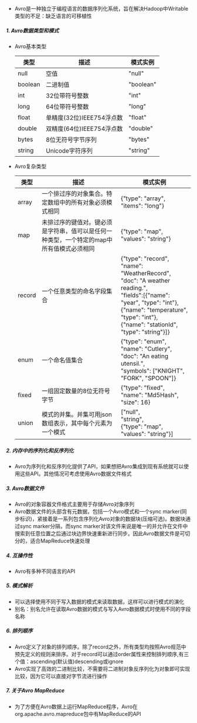 * Avro是一种独立于编程语言的数据序列化系统，旨在解决Hadoop中Writable类型的不足：缺乏语言的可移植性
##### 1. Avro数据类型和模式
* Avro基本类型

  类型|描述|模式实例
  -|-|-
  null|空值|"null"
  boolean|二进制值|"boolean"
  int|32位带符号整数|"int"
  long|64位带符号整数|"long"
  float|单精度(32位)IEEE754浮点数|"float"
  double|双精度(64位)IEEE754浮点数|"double"
  bytes|8位无符号字节序列|"bytes"
  string|Unicode字符序列|"string"

* Avro复杂类型

  类型|描述|模式实例
  -|-|-
  array|一个排过序的对象集合。特定数组中的所有对象必须模式相同|{"type": "array",<br>"items": "long"}
  map|未排过序的键值对。键必须是字符串，值可以是任何一种类型，一个特定的map中所有值模式必须相同|{"type": "map",<br>"values": "string"}
  record|一个任意类型的命名字段集合|{"type": "record",<br>"name": "WeatherRecord",<br>"doc": "A weather reading.",<br>"fields":[{"name": "year", "type": "int"},<br>{"name": "temperature", "type": "int"},<br>{"name": "stationId", "type": "string"}]}
  enum|一个命名值集合|{"type": "enum",<br>"name": "Cutlery",<br>"doc": "An eating utensil.",<br>"symbols": ["KNIGHT", "FORK", "SPOON"]}
  fixed|一组固定数量的8位无符号字节|{"type": "fixed",<br>"name": "Md5Hash",<br>"size": 16}
  union|模式的并集。并集可用json数组表示，其中每个元素为一个模式|["null",<br>"string",<br>{"type": "map", "values": "string"}]

##### 2. 内存中的序列化和反序列化
* Avro为序列化和反序列化提供了API，如果想把Avro集成到现有系统就可以使用这些API。其他情况可考虑使用Avro数据文件格式

##### 3. Avro数据文件
* Avro的对象容器文件格式主要用于存储Avro对象序列
* Avro数据文件的头部含有元数据，包括一个Avro模式和一个sync marker(同步标识)，紧接着是一系列包含序列化Avro对象的数据块(压缩可选)。数据块通过sync marker分隔，而sync marker对该文件来说是唯一的并允许在文件中搜索到任意位置之后通过块边界快速重新进行同步。因此Avro数据文件是可切分的，适合MapReduce快速处理

##### 4. 互操作性
* Avro有多种不同语言的API

##### 5. 模式解析
* 可以选择使用不同于写入数据的模式来读取数据，这样可以进行模式的演化
* 别名：别名允许在读取Avro数据的模式与写入Avro数据模式时使用不同的字段名称

##### 6. 排列顺序
* Avro定义了对象的排列顺序。除了record之外，所有类型均按照Avro规范中预先定义的规则来排序。对于record可以通过order属性来控制排列顺序,有三个值：ascending(默认值)descending或ignore
* Avro实现了高效的二进制比较，不需要将二进制对象反序列化为对象即可实现比较，因为它可以直接对字节流进行操作

##### 7. 关于Avro MapReduce
* 为了方便在Avro数据上运行MapReduce程序，Avro在org.apache.avro.mapreduce包中有MapReduce的API

